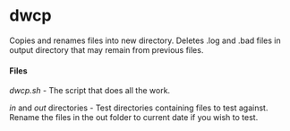 # dwcp
Copies and renames files into new directory. Deletes .log and .bad files in output directory that may remain from previous files.

#### Files

*dwcp.sh* - The script that does all the work.

*in* and *out* directories - Test directories containing files to test against. Rename the files in the out folder to current date if you wish to test.
